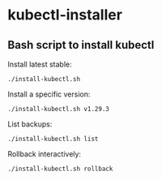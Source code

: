 # kubectl-installer
## Bash script to install kubectl

Install latest stable:

```./install-kubectl.sh```

Install a specific version:

```./install-kubectl.sh v1.29.3```

List backups:

```./install-kubectl.sh list```

Rollback interactively:

```./install-kubectl.sh rollback```
